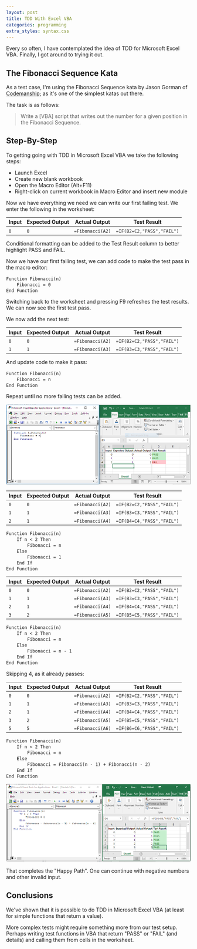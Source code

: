 ```yaml
---
layout: post
title: TDD With Excel VBA
categories: programming
extra_styles: syntax.css
---
```


Every so often, I have contemplated the idea of TDD for Microsoft Excel VBA.  Finally, I got around to trying it out.

## The Fibonacci Sequence Kata

As a test case, I'm using the Fibonacci Sequence kata by Jason Gorman of [Codemanship](http://codemanship.co.uk/tdd.html); as it's one of the simplest katas out there.

The task is as follows:

> Write a [VBA] script that writes out the number for a given position in the Fibonacci Sequence.

## Step-By-Step

To getting going with TDD in Microsoft Excel VBA we take the following steps:
* Launch Excel
* Create new blank workbook
* Open the Macro Editor (Alt+F11)
* Right-click on current workbook in Macro Editor and insert new module

Now we have everything we need we can write our first failing test.  We enter the following in the worksheet:

| Input | Expected Output | Actual Output | Test Result |
| -- | -- | -- | -- |
| `0` | `0` | `=Fibonacci(A2)` | `=IF(B2=C2,"PASS","FAIL")` |

Conditional formatting can be added to the Test Result column to better highlight PASS and FAIL.

Now we have our first failing test, we can add code to make the test pass in the macro editor:

```vba
Function Fibonacci(n)
    Fibonacci = 0
End Function
```

Switching back to the worksheet and pressing F9 refreshes the test results. We can now see the first test pass.

We now add the next test:

| Input | Expected Output | Actual Output | Test Result |
| -- | -- | -- | -- |
| `0` | `0` | `=Fibonacci(A2)` | `=IF(B2=C2,"PASS","FAIL")` |
| `1` | `1` | `=Fibonacci(A3)` | `=IF(B3=C3,"PASS","FAIL")` |

And update code to make it pass:

```vba
Function Fibonacci(n)
    Fibonacci = n
End Function
```

Repeat until no more failing tests can be added.

![Worksheet table with failing 3rd test](/images/TDD-VBA-1.png)

| Input | Expected Output | Actual Output | Test Result |
| -- | -- | -- | -- |
| `0` | `0` | `=Fibonacci(A2)` | `=IF(B2=C2,"PASS","FAIL")` |
| `1` | `1` | `=Fibonacci(A3)` | `=IF(B3=C3,"PASS","FAIL")` |
| `2` | `1` | `=Fibonacci(A4)` | `=IF(B4=C4,"PASS","FAIL")` |

```vba
Function Fibonacci(n)
    If n < 2 Then
        Fibonacci = n
    Else
        Fibonacci = 1
    End If
End Function
```

| Input | Expected Output | Actual Output | Test Result |
| -- | -- | -- | -- |
| `0` | `0` | `=Fibonacci(A2)` | `=IF(B2=C2,"PASS","FAIL")` |
| `1` | `1` | `=Fibonacci(A3)` | `=IF(B3=C3,"PASS","FAIL")` |
| `2` | `1` | `=Fibonacci(A4)` | `=IF(B4=C4,"PASS","FAIL")` |
| `3` | `2` | `=Fibonacci(A5)` | `=IF(B5=C5,"PASS","FAIL")` |

```vba
Function Fibonacci(n)
    If n < 2 Then
        Fibonacci = n
    Else
        Fibonacci = n - 1
    End If
End Function
```

Skipping 4, as it already passes:

| Input | Expected Output | Actual Output | Test Result |
| -- | -- | -- | -- |
| `0` | `0` | `=Fibonacci(A2)` | `=IF(B2=C2,"PASS","FAIL")` |
| `1` | `1` | `=Fibonacci(A3)` | `=IF(B3=C3,"PASS","FAIL")` |
| `2` | `1` | `=Fibonacci(A4)` | `=IF(B4=C4,"PASS","FAIL")` |
| `3` | `2` | `=Fibonacci(A5)` | `=IF(B5=C5,"PASS","FAIL")` |
| `5` | `5` | `=Fibonacci(A6)` | `=IF(B6=C6,"PASS","FAIL")` |

```vba
Function Fibonacci(n)
    If n < 2 Then
        Fibonacci = n
    Else
        Fibonacci = Fibonacci(n - 1) + Fibonacci(n - 2)
    End If
End Function
```

![Completed happy path worksheet table](/images/TDD-VBA-2.png)

That completes the "Happy Path".  One can continue with negative numbers and other invalid input.

## Conclusions

We've shown that it is possible to do TDD in Microsoft Excel VBA (at least for simple functions that return a value).

More complex tests might require something more from our test setup.  Perhaps writing test functions in VBA that return "PASS" or "FAIL" (and details) and calling them from cells in the worksheet.
